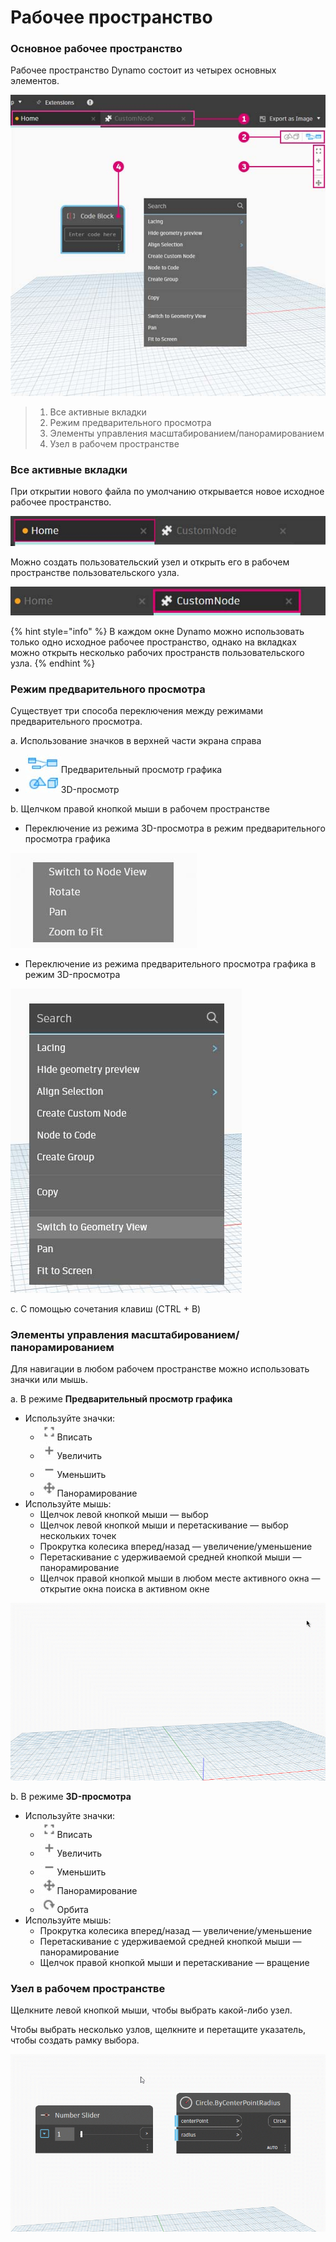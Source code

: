 # Рабочее пространство

### Основное рабочее пространство

Рабочее пространство Dynamo состоит из четырех основных элементов.

![](<./images/3-1/workspace - ui.jpg>)

> 1. Все активные вкладки
> 2. Режим предварительного просмотра
> 3. Элементы управления масштабированием/панорамированием
> 4. Узел в рабочем пространстве

### Все активные вкладки

При открытии нового файла по умолчанию открывается новое исходное рабочее пространство.

![](<./images/3-1/workspace - home tab.jpg>)

Можно создать пользовательский узел и открыть его в рабочем пространстве пользовательского узла.

![](<./images/3-1/workspace - custom node tab.jpg>)

{% hint style="info" %}
В каждом окне Dynamo можно использовать только одно исходное рабочее пространство, однако на вкладках можно открыть несколько рабочих пространств пользовательского узла.
{% endhint %}

### Режим предварительного просмотра

Существует три способа переключения между режимами предварительного просмотра.

a. Использование значков в верхней части экрана справа

* ![](<./images/3-1/3-1-04 Graph preview icon.jpg>)Предварительный просмотр графика
* ![](<./images/3-1/3-1-05 3D preview icon.jpg>)3D-просмотр

b. Щелчком правой кнопкой мыши в рабочем пространстве

* Переключение из режима 3D-просмотра в режим предварительного просмотра графика

![](<./images/3-1/3-1-06 right click switch to graph preview.jpg>)

* Переключение из режима предварительного просмотра графика в режим 3D-просмотра

![](<./images/3-1/workspace - right click switch to geometry.jpg>)

c. С помощью сочетания клавиш (CTRL + B)

### Элементы управления масштабированием/панорамированием

Для навигации в любом рабочем пространстве можно использовать значки или мышь.

a. В режиме **Предварительный просмотр графика**

* Используйте значки:
   * ![](<./images/3-1/3-1-08 graph preview zoom to fitpsd.jpg>)Вписать
   * ![](<./images/3-1/3-1-09 graph preview zoom in.jpg>)Увеличить
   * ![](<./images/3-1/3-1-10 graph preview zoom out.jpg>)Уменьшить
   * ![](<./images/3-1/3-1-11 graph preview pan.jpg>)Панорамирование
* Используйте мышь:
   * Щелчок левой кнопкой мыши — выбор
   * Щелчок левой кнопкой мыши и перетаскивание — выбор нескольких точек
   * Прокрутка колесика вперед/назад — увеличение/уменьшение
   * Перетаскивание с удерживаемой средней кнопкой мыши — панорамирование
   * Щелчок правой кнопкой мыши в любом месте активного окна — открытие окна поиска в активном окне

![](<./images/3-1/workspace - in canvas search.gif>)

b. В режиме **3D-просмотра**

* Используйте значки:
   * ![](<./images/3-1/3-1-08 graph preview zoom to fitpsd.jpg>)Вписать
   * ![](<./images/3-1/3-1-09 graph preview zoom in.jpg>)Увеличить
   * ![](<./images/3-1/3-1-10 graph preview zoom out.jpg>)Уменьшить
   * ![](<./images/3-1/3-1-11 graph preview pan.jpg>)Панорамирование
   * ![](<./images/3-1/3-1-13 3D preview orbit.jpg>)Орбита
* Используйте мышь:
   * Прокрутка колесика вперед/назад — увеличение/уменьшение
   * Перетаскивание с удерживаемой средней кнопкой мыши — панорамирование
   * Щелчок правой кнопкой мыши и перетаскивание — вращение

### Узел в рабочем пространстве

Щелкните левой кнопкой мыши, чтобы выбрать какой-либо узел.

Чтобы выбрать несколько узлов, щелкните и перетащите указатель, чтобы создать рамку выбора.

![](<./images/3-1/workspace - selection box.gif>)
